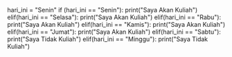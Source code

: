 hari_ini = "Senin" 
if (hari_ini == "Senin"):
	print("Saya Akan Kuliah")
elif(hari_ini == "Selasa"):
	print("Saya Akan Kuliah")
elif(hari_ini == "Rabu"):
	print("Saya Akan Kuliah")
elif(hari_ini == "Kamis"):
	print("Saya Akan Kuliah")
elif(hari_ini == "Jumat"):
	print("Saya Akan Kuliah")
elif(hari_ini == "Sabtu"):
	print("Saya Tidak Kuliah")
elif(hari_ini == "Minggu"):
	print("Saya Tidak Kuliah")
